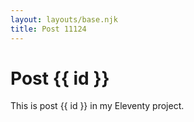 ```yaml
---
layout: layouts/base.njk
title: Post 11124
---
```


# Post {{ id }}

This is post {{ id }} in my Eleventy project.
